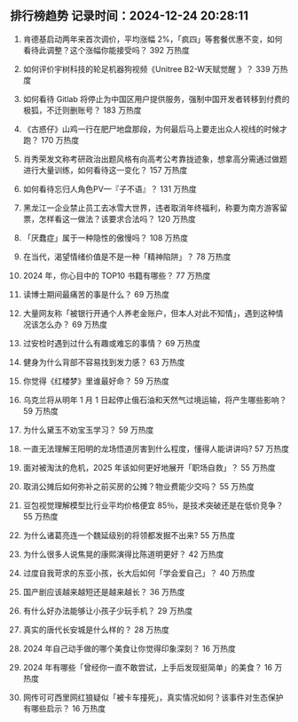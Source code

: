 
## 排行榜趋势 记录时间：2024-12-24 20:28:11
  
  1. 肯德基启动两年来首次调价，平均涨幅 2%，「疯四」等套餐优惠不变，如何看待此调整？这个涨幅你能接受吗？ 392 万热度
    
  2. 如何评价宇树科技的轮足机器狗视频《Unitree B2-W天赋觉醒 》？ 339 万热度
    
  3. 如何看待 Gitlab 将停止为中国区用户提供服务，强制中国开发者转移到付费的极狐，不迁则删账号？ 183 万热度
    
  4. 《古惑仔》山鸡一行在肥尸地盘那段，为何最后马上要走出众人视线的时候才跑？ 170 万热度
    
  5. 肖秀荣发文称考研政治出题风格有向高考公考靠拢迹象，想拿高分需通过做题进行大量训练，如何看待这一变化？ 157 万热度
    
  6. 如何看待忘归人角色PV—『子不语』？ 131 万热度
    
  7. 黑龙江一企业禁止员工去冰雪大世界，违者取消年终福利，称要为南方游客留票，怎样看这一做法？该要求合法吗？ 120 万热度
    
  8. 「厌蠢症」属于一种隐性的傲慢吗？ 108 万热度
    
  9. 在当代，渴望情绪价值是不是一种「精神陷阱」？ 78 万热度
    
  10. 2024 年，你心目中的 TOP10 书籍有哪些？ 77 万热度
    
  11. 读博士期间最痛苦的事是什么？ 69 万热度
    
  12. 大量网友称「被银行开通个人养老金账户，但本人对此不知情」，遇到这种情况该怎么办？ 69 万热度
    
  13. 过安检时遇到过什么有趣或难忘的事情？ 69 万热度
    
  14. 健身为什么背部不容易找到发力感？ 63 万热度
    
  15. 你觉得《红楼梦》里谁最好命？ 59 万热度
    
  16. 乌克兰将从明年 1 月 1 日起停止俄石油和天然气过境运输，将产生哪些影响？ 59 万热度
    
  17. 为什么黛玉不劝宝玉学习？ 59 万热度
    
  18. 一直无法理解王阳明的龙场悟道厉害到什么程度，懂得人能讲讲吗? 57 万热度
    
  19. 面对被淘汰的危机，2025 年该如何更好地展开「职场自救」？ 55 万热度
    
  20. 取消公摊后如何弥补之前买房的公摊？物业费能少交吗？ 55 万热度
    
  21. 豆包视觉理解模型比行业平均价格便宜 85％，是技术突破还是在低价竞争？ 55 万热度
    
  22. 为什么诸葛亮连一个魏延级别的将领都发掘不出来? 55 万热度
    
  23. 为什么很多人说焦晃的康熙演得比陈道明更好？ 42 万热度
    
  24. 过度自我苛求的东亚小孩，长大后如何「学会爱自己」？ 40 万热度
    
  25. 国产剧应该越来越短还是越来越长？ 36 万热度
    
  26. 有什么好办法能够让小孩子少玩手机？ 29 万热度
    
  27. 真实的唐代长安城是什么样的？ 28 万热度
    
  28. 2024 年自己动手做的哪个美食让你觉得印象深刻？ 16 万热度
    
  29. 2024 年有哪些「曾经你一直不敢尝试，上手后发现挺简单」的美食？ 16 万热度
    
  30. 网传可可西里网红狼疑似「被卡车撞死」，真实情况如何？该事件对生态保护有哪些启示？ 16 万热度
    